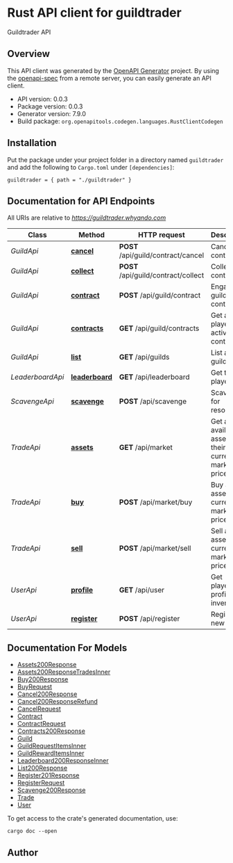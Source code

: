 # Rust API client for guildtrader

Guildtrader API


## Overview

This API client was generated by the [OpenAPI Generator](https://openapi-generator.tech) project.  By using the [openapi-spec](https://openapis.org) from a remote server, you can easily generate an API client.

- API version: 0.0.3
- Package version: 0.0.3
- Generator version: 7.9.0
- Build package: `org.openapitools.codegen.languages.RustClientCodegen`

## Installation

Put the package under your project folder in a directory named `guildtrader` and add the following to `Cargo.toml` under `[dependencies]`:

```
guildtrader = { path = "./guildtrader" }
```

## Documentation for API Endpoints

All URIs are relative to *https://guildtrader.whyando.com*

Class | Method | HTTP request | Description
------------ | ------------- | ------------- | -------------
*GuildApi* | [**cancel**](docs/GuildApi.md#cancel) | **POST** /api/guild/contract/cancel | Cancel a contract
*GuildApi* | [**collect**](docs/GuildApi.md#collect) | **POST** /api/guild/contract/collect | Collect a contract
*GuildApi* | [**contract**](docs/GuildApi.md#contract) | **POST** /api/guild/contract | Engage in a guild contract
*GuildApi* | [**contracts**](docs/GuildApi.md#contracts) | **GET** /api/guild/contracts | Get all the player's active contracts
*GuildApi* | [**list**](docs/GuildApi.md#list) | **GET** /api/guilds | List all guilds
*LeaderboardApi* | [**leaderboard**](docs/LeaderboardApi.md#leaderboard) | **GET** /api/leaderboard | Get top players
*ScavengeApi* | [**scavenge**](docs/ScavengeApi.md#scavenge) | **POST** /api/scavenge | Scavenge for resources
*TradeApi* | [**assets**](docs/TradeApi.md#assets) | **GET** /api/market | Get a list of available assets and their current market prices.
*TradeApi* | [**buy**](docs/TradeApi.md#buy) | **POST** /api/market/buy | Buy an asset at the current market price
*TradeApi* | [**sell**](docs/TradeApi.md#sell) | **POST** /api/market/sell | Sell an asset at the current market price
*UserApi* | [**profile**](docs/UserApi.md#profile) | **GET** /api/user | Get player's profile and inventory
*UserApi* | [**register**](docs/UserApi.md#register) | **POST** /api/register | Register a new player


## Documentation For Models

 - [Assets200Response](docs/Assets200Response.md)
 - [Assets200ResponseTradesInner](docs/Assets200ResponseTradesInner.md)
 - [Buy200Response](docs/Buy200Response.md)
 - [BuyRequest](docs/BuyRequest.md)
 - [Cancel200Response](docs/Cancel200Response.md)
 - [Cancel200ResponseRefund](docs/Cancel200ResponseRefund.md)
 - [CancelRequest](docs/CancelRequest.md)
 - [Contract](docs/Contract.md)
 - [ContractRequest](docs/ContractRequest.md)
 - [Contracts200Response](docs/Contracts200Response.md)
 - [Guild](docs/Guild.md)
 - [GuildRequestItemsInner](docs/GuildRequestItemsInner.md)
 - [GuildRewardItemsInner](docs/GuildRewardItemsInner.md)
 - [Leaderboard200ResponseInner](docs/Leaderboard200ResponseInner.md)
 - [List200Response](docs/List200Response.md)
 - [Register201Response](docs/Register201Response.md)
 - [RegisterRequest](docs/RegisterRequest.md)
 - [Scavenge200Response](docs/Scavenge200Response.md)
 - [Trade](docs/Trade.md)
 - [User](docs/User.md)


To get access to the crate's generated documentation, use:

```
cargo doc --open
```

## Author



